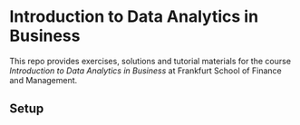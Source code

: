 # Introduction to Data Analytics in Business

This repo provides exercises, solutions and tutorial materials for the course *Introduction to Data Analytics in Business* at Frankfurt School of Finance and Management.

## Setup